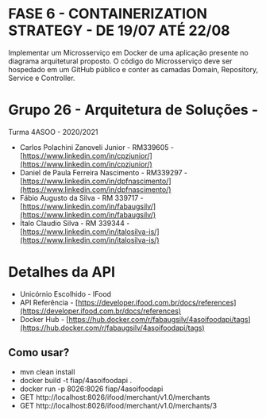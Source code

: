 # FASE 6 - CONTAINERIZATION STRATEGY - DE 19/07 ATÉ 22/08
Implementar um Microsserviço em Docker de uma aplicação presente no diagrama arquitetural proposto. O código do Microsserviço deve ser hospedado em um GitHub público e conter as camadas Domain, Repository, Service e Controller.

# Grupo 26 - Arquitetura de Soluções -
Turma 4ASOO - 2020/2021
 * Carlos Polachini Zanoveli Junior - RM339605 - [https://www.linkedin.com/in/cpzjunior/](https://www.linkedin.com/in/cpzjunior/)
 * Daniel de Paula Ferreira Nascimento - RM339297 - [https://www.linkedin.com/in/dpfnascimento/](https://www.linkedin.com/in/dpfnascimento/)
 * Fábio Augusto da Silva - RM 339717 - [https://www.linkedin.com/in/fabaugsilv/](https://www.linkedin.com/in/fabaugsilv/)
 * Ítalo Claudio Silva - RM 339344 - [https://www.linkedin.com/in/italosilva-is/](https://www.linkedin.com/in/italosilva-is/)

# Detalhes da API
 * Unicórnio Escolhido - IFood
 * API Referência - [https://developer.ifood.com.br/docs/references](https://developer.ifood.com.br/docs/references)
 * Docker Hub - [https://hub.docker.com/r/fabaugsilv/4asoifoodapi/tags](https://hub.docker.com/r/fabaugsilv/4asoifoodapi/tags)

## Como usar?
 * mvn clean install
 * docker build -t fiap/4asoifoodapi .
 * docker run -p 8026:8026 fiap/4asoifoodapi
 * GET http://localhost:8026/ifood/merchant/v1.0/merchants
 * GET http://localhost:8026/ifood/merchant/v1.0/merchants/3
 
